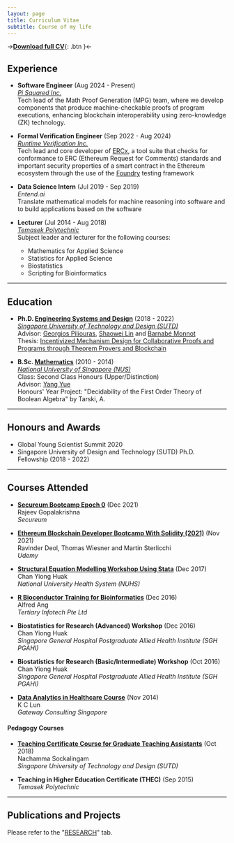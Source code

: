 ```yaml
---
layout: page
title: Curriculum Vitae
subtitle: Course of my life
---
```


->[**Download full CV**](documents/Jin_Xing_Lim_CV_20240801.pdf){: .btn }<-

## Experience

- **Software Engineer** (Aug 2024 - Present)    
  [*Pi Squared Inc.*](https://pi2.network/)    
    Tech lead of the Math Proof Generation (MPG) team, where we develop components that produce machine-checkable proofs of program executions, enhancing blockchain interoperability using zero-knowledge (ZK) technology.

- **Formal Verification Engineer** (Sep 2022 - Aug 2024)    
  [*Runtime Verification Inc.*](https://runtimeverification.com/)    
  Tech lead and core developer of [ERCx](https://ercx.runtimeverification.com/), a tool suite that checks for conformance to ERC (Ethereum Request for Comments) standards and important security properties of a smart contract in the Ethereum ecosystem through the use of the [Foundry](https://book.getfoundry.sh/) testing framework
  
  
- **Data Science Intern** (Jul 2019 - Sep 2019)    
  *Entend.ai*    
  Translate mathematical models for machine reasoning into software and to build applications based on the software

- **Lecturer** (Jul 2014 - Aug 2018)     
  [*Temasek Polytechnic*](https://www.tp.edu.sg/)    
  Subject leader and lecturer for the following courses:
  - Mathematics for Applied Science
  - Statistics for Applied Science 
  - Biostatistics
  - Scripting for Bioinformatics

---

## Education

- **Ph.D. [Engineering Systems and Design](https://esd.sutd.edu.sg/)** (2018 - 2022)    
  [*Singapore University of Technology and Design (SUTD)*](https://sutd.edu.sg/)    
  Advisor: [Georgios Piliouras](https://people.sutd.edu.sg/~georgios/), [Shaowei Lin](https://shaoweilin.github.io/) and [Barnabé Monnot](https://barnabemonnot.com/)   
  Thesis: [Incentivized Mechanism Design for Collaborative Proofs and Programs through Theorem Provers and Blockchain](https://library.sutd.edu.sg/SUTDArchives/downloadfile.aspx?file=609b172a-7fce-4a9c-8a26-cf29e4e98d03)
  
- **B.Sc. [Mathematics](https://www.math.nus.edu.sg/)** (2010 - 2014)    
  [*National University of Singapore (NUS)*](https://www.nus.edu.sg/)    
  Class: Second Class Honours (Upper/Distinction)    
  Advisor: [Yang Yue](https://discovery.nus.edu.sg/463-yue-yang)    
  Honours' Year Project: "Decidability of the First Order Theory of Boolean Algebra" by Tarski, A.

---

## Honours and Awards

- Global Young Scientist Summit 2020
- Singapore University of Design and Technology (SUTD) Ph.D. Fellowship (2018 - 2022)

---

## Courses Attended

- [**Secureum Bootcamp Epoch 0**](https://secureum.substack.com/p/secureum-bootcamp-for-smart-contract) (Dec 2021)  
  Rajeev Gopalakrishna    
  *Secureum*

- [**Ethereum Blockchain Developer Bootcamp With Solidity (2021)**](https://www.udemy.com/course/blockchain-developer/) (Nov 2021)  
  Ravinder Deol, Thomas Wiesner and Martin Sterlicchi    
  *Udemy*
  
- [**Structural Equation Modelling Workshop Using Stata**](https://medicine.nus.edu.sg/rsu/wp-content/uploads/sites/15/2020/03/SEM_Dec2017.pdf) (Dec 2017)    
  Chan Yiong Huak    
  *National University Health System (NUHS)*    
  
- [**R Bioconductor Training for Bioinformatics**](https://www.tertiarycourses.com.sg/r-bioconductor-training-bioinformatics.html) (Dec 2016)    
  Alfred Ang    
  *Tertiary Infotech Pte Ltd*    
  
- **Biostatistics for Research (Advanced) Workshop** (Dec 2016)    
  Chan Yiong Huak    
  *Singapore General Hospital Postgraduate Allied Health Institute (SGH PGAHI)*    
  
- **Biostatistics for Research (Basic/Intermediate) Workshop** (Oct 2016)    
  Chan Yiong Huak    
  *Singapore General Hospital Postgraduate Allied Health Institute (SGH PGAHI)*    

- [**Data Analytics in Healthcare Course**](http://gatewaypl.com/gw/courses/dahc/) (Nov 2014)    
  K C Lun    
  *Gateway Consulting Singapore*
  
#### Pedagogy Courses

- [**Teaching Certificate Course for Graduate Teaching Assistants**](https://www.sutd.edu.sg/learningsciences/Teaching/Pedagogical-workshops-for-Graduate-Teaching-Assist) (Oct 2018)    
  Nachamma Sockalingam    
  *Singapore University of Technology and Design (SUTD)*    
  
- **Teaching in Higher Education Certificate (THEC)** (Sep 2015)    
  *Temasek Polytechnic*    
  
---

## Publications and Projects

Please refer to the "[RESEARCH](https://jinxinglim.github.io/research/)" tab.
